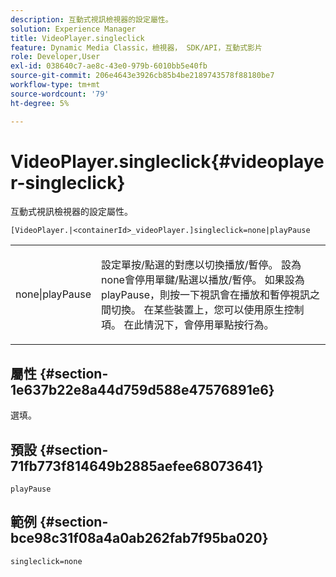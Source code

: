 ```yaml
---
description: 互動式視訊檢視器的設定屬性。
solution: Experience Manager
title: VideoPlayer.singleclick
feature: Dynamic Media Classic，檢視器， SDK/API，互動式影片
role: Developer,User
exl-id: 038640c7-ae8c-43e0-979b-6010bb5e40fb
source-git-commit: 206e4643e3926cb85b4be2189743578f88180be7
workflow-type: tm+mt
source-wordcount: '79'
ht-degree: 5%

---
```


# VideoPlayer.singleclick{#videoplayer-singleclick}

互動式視訊檢視器的設定屬性。

`[VideoPlayer.|<containerId>_videoPlayer.]singleclick=none|playPause`

<table id="table_441553CD34C94A58A9D7CBF772DEDDB6"> 
 <tbody> 
  <tr> 
   <td colname="col1"> <p> <span class="codeph"> none|playPause</span> </p> </td> 
   <td colname="col2"> <p> 設定單按/點選的對應以切換播放/暫停。 設為<span class="codeph"> none</span>會停用單鍵/點選以播放/暫停。 如果設為<span class="codeph"> playPause</span>，則按一下視訊會在播放和暫停視訊之間切換。 在某些裝置上，您可以使用原生控制項。 在此情況下，會停用<span class="codeph">單點按</span>行為。 </p> </td> 
  </tr> 
 </tbody> 
</table>

## 屬性 {#section-1e637b22e8a44d759d588e47576891e6}

選填。

## 預設 {#section-71fb773f814649b2885aefee68073641}

`playPause`

## 範例 {#section-bce98c31f08a4a0ab262fab7f95ba020}

```
singleclick=none
```
